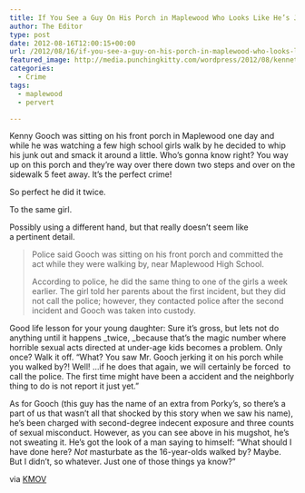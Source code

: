 ```yaml
---
title: If You See a Guy On His Porch in Maplewood Who Looks Like He’s Jacking It, He Probably Is
author: The Editor
type: post
date: 2012-08-16T12:00:15+00:00
url: /2012/08/16/if-you-see-a-guy-on-his-porch-in-maplewood-who-looks-like-hes-jacking-it-he-probably-is/
featured_image: http://media.punchingkitty.com/wordpress/2012/08/kenneth_gooch.jpeg
categories:
  - Crime
tags:
  - maplewood
  - pervert

---
```

Kenny Gooch was sitting on his front porch in Maplewood one day and while he was watching a few high school girls walk by he decided to whip his junk out and smack it around a little. Who&#8217;s gonna know right? You way up on this porch and they&#8217;re way over there down two steps and over on the sidewalk 5 feet away. It&#8217;s the perfect crime!

So perfect he did it twice.

To the same girl.

Possibly using a different hand, but that really doesn&#8217;t seem like a pertinent detail.

> Police said Gooch was sitting on his front porch and committed the act while they were walking by, near Maplewood High School.
> 
> According to police, he did the same thing to one of the girls a week earlier. The girl told her parents about the first incident, but they did not call the police; however, they contacted police after the second incident and Gooch was taken into custody.

Good life lesson for your young daughter: Sure it&#8217;s gross, but lets not do anything until it happens _twice, _because that&#8217;s the magic number where horrible sexual acts directed at under-age kids becomes a problem. Only once? Walk it off. &#8220;What? You saw Mr. Gooch jerking it on his porch while you walked by?! Well! &#8230;if he does that again, we will certainly be forced  to call the police. The first time might have been a accident and the neighborly thing to do is not report it just yet.&#8221;

As for Gooch (this guy has the name of an extra from Porky&#8217;s, so there&#8217;s a part of us that wasn&#8217;t all that shocked by this story when we saw his name), he&#8217;s been charged with second-degree indecent exposure and three counts of sexual misconduct. However, as you can see above in his mugshot, he&#8217;s not sweating it. He&#8217;s got the look of a man saying to himself: &#8220;What should I have done here? _Not_ masturbate as the 16-year-olds walked by? Maybe. But I didn&#8217;t, so whatever. Just one of those things ya know?&#8221;

via <a href="http://www.kmov.com/news/local/Man-charged-with-exposing-touching-himself-in-front-of-teens-in-Maplewood-166326616.html" target="_blank">KMOV</a>